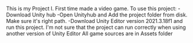 This is my Project I. First time made a video game.
To use this project:
-Download Unity hub
-Open Unityhub and Add the project folder from disk. Make sure it's right path.
-Download Unity Editor version 2021.3.18f1 and run this project.
I'm not sure that the project can run correctly when using another version of Unity Editor
All game sources are in Assets folder

